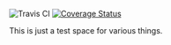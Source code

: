 ![Travis CI](https://travis-ci.org/karel-rehor/widget.svg?branch=master) [![Coverage Status](https://coveralls.io/repos/github/karel-rehor/widget/badge.svg?branch=master)](https://coveralls.io/github/karel-rehor/widget?branch=master)

This is just a test space for various things.
